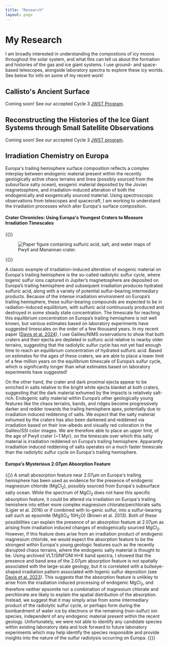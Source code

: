 ```yaml
---
title: "Research"
layout: page
---
```


# My Research

I am broadly interested in understanding the compostions of icy moons throughout the solar system, and what this can tell us about the formation and histories of the gas and ice giant systems. I use ground- and space- based telescopes, alongside laboratory spectra to explore these icy worlds. See below for info on some of my recent work!

## Callisto's Ancient Surface

Coming soon! See our accepted Cycle 3 [JWST Program](https://www.stsci.edu/jwst/science-execution/program-information?id=4687).

## Reconstructing the Histories of the Ice Giant Systems through Small Satellite Observations

Coming soon! See our accepted Cycle 3 [JWST program](https://www.stsci.edu/jwst/science-execution/program-information?id=4645).


## Irradiation Chemistry on Europa

Europa's trailing hemisphere surface composition reflects a complex interplay between endogenic material present within the recently geologically active chaos terrains and linea (possibly sourced from the subsurface salty ocean), exogenic material deposited by the Jovian magnetosphere, and irradiation-induced alteration of both the endogenically and exogenically sourced material. Using spectroscopic observations from telescopes and spacecraft, I am working to understand the irradiation processes which alter Europa's surface composition.

#### Crater Chronicles: Using Europa's Youngest Craters to Measure Irradiation Timescales 
{{<rawhtml>}}
<figure>
  <div class="image-container">
    <img src="/img/SpectralMap_withCaption.png" alt="Paper figure containing sulfuric acid, salt, and water maps of Pwyll and Manannan crater.">
  </div>
</figure>
{{</rawhtml>}}

A classic example of irradiation-induced alteration of exogenic material on Europa's trailing hemisphere is the so-called radiolytic sulfur cycle, where Iogenic sulfur ions captured in Jupiter’s magnetosphere are deposited on Europa’s trailing hemisphere and subsequent irradiation produces hydrated sulfuric acid, along with a variety of potential sulfur-bearing intermediary products. Because of the intense irradiation environment on Europa’s trailing hemisphere, these sulfur-bearing compounds are expected to be in radiation-induced equilibrium, with sulfuric acid continuously produced and destroyed in some steady state concentration. The timescale for reaching this equilibrium concentration on Europa’s trailing hemisphere is not well known, but various estimates based on laboratory experiments have suggested timescales on the order of a few thousand
years. In my recent paper ([Davis et al. 2024]()), I use Galileo/NIMS ovservations to show that both craters and their ejecta are depleted in sulfuric acid relative to nearby older terrains, suggesting that the radiolytic sulfur cycle has not yet had enough time to reach an equilibrium concentration of hydrated sulfuric acid. Based on estimates for the ages of these craters, we are able to place a lower limit of a few million years on the equilibrium timescale of Europa’s sulfur cycle, which is significantly longer than what estimates based on laboratory experiments have suggested!

 On the other hand, the crater and dark proximal ejecta appear to be enriched in salts relative to the bright white ejecta blanket at both craters, suggesting that the dark material exhumed by the impacts is relatively salt-rich. Endogenic salty material within Europa’s other geologically young features like the chaos terrains, bands, and ridges become progressively darker and redder towards the trailing hemisphere apex, potentially due to irradiation induced reddening of salts. We expect that the salty material exhumed by the craters has also been darkened and reddened via irradiation based on their low-albedo and visually red coloration in the Galileo/SSI color images. We are therefore able to place an upper limit, of the age of Pwyll crater (~1 Myr), on the timescale over which this salty material is irradiation reddened on Europa’s trailing hemisphere. Apparantly irradiaition induced reddening of salts operates on a much faster timescale than the radiolytic sulfur cycle on Europa's trailing hemisphere.


#### Europa's Mysterious 2.07μm Absorption Feature

{{<rawhtml>}}
A small abosorption feature near 2.07μm on Europa's trailing hemisphere has been used as evidence for the presence of endogenic magnesium chloride (MgCl<sub>2</sub>), possibly sourced from Europa's subsurface salty ocean. While the spectrum of MgCl<sub>2</sub> does not have this specific absorption feature, it could be altered via irradiation on Europa's trailing hemishere into either more complex magnesium chlorate/perchlorate salts (Ligier et al. 2016) or if combined with Io-genic sulfur, into a sulfur-bearing salt such as epsomite (MgSO<sub>4</sub>⋅10H<sub>2</sub>O) (Brown et al. 2013). Both of these possiblilties can explain the presence of an absorption feature at 2.07μm as arising from irradiation induced changes of endogenically sourced MgCl<sub>2</sub>. However, if this feature does arise from an irradiation product of endogenic magnesium chloride, we would expect the absorption feature to be the strongest within Europa's young geologic features such as the recently disrupted chaos terrains, where the endogenic salty material is thought to be. Using archived VLT/SINFONI H+K band spectra, I showed that the presence and band area of the 2.07µm absorption feature is not spatially associated with the large-scale geology, but it is correlated with a bullseye-shaped irradiation pattern associated with Iogenic sulfur deposition (see <a href="https://iopscience.iop.org/article/10.3847/PSJ/aced96/meta">Davis et al. 2023</a>). This suggests that the absorption feature is unlikley to arise from the irradiation induced processing of endogenic MgCl<sub>2</sub>, and therefore neither epsomite nor a combination of magnesium chlorate and perchlorate are likely to explain the spatial distribution of the absorption. Instead, we suggest that it may simply arise from some intermediary product of the radiolytic sulfur cycle, or perhaps form during the bombardment of water ice by electrons or the remaining (non-sulfur) ion species, independent of any endogenic material present within the recent geology. Unfortunately, we were not able to identify any candidate species within existing laboratory data and look forward to future laboratory experiments which may help identify the species responsible and provide insights into the nature of the sulfur radiolysis occurring on Europa.
{{</rawhtml>}}